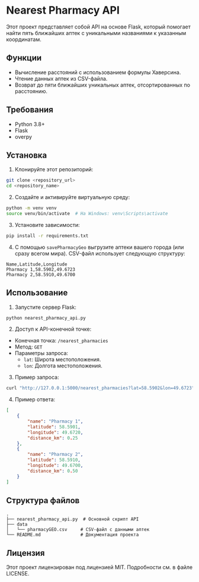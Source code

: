 # Nearest Pharmacy API

Этот проект представляет собой API на основе Flask, который помогает найти пять ближайших аптек с уникальными названиями к указанным координатам.

## Функции

- Вычисление расстояний с использованием формулы Хаверсина.
- Чтение данных аптек из CSV-файла.
- Возврат до пяти ближайших уникальных аптек, отсортированных по расстоянию.

## Требования

- Python 3.8+
- Flask
- overpy

## Установка

1. Клонируйте этот репозиторий:
  
  ```bash
  git clone <repository_url>
  cd <repository_name>
  ```
  
2. Создайте и активируйте виртуальную среду:
  
  ```bash
  python -m venv venv
  source venv/bin/activate  # На Windows: venv\Scripts\activate
  ```
  
3. Установите зависимости:
  
  ```bash
  pip install -r requirements.txt
  ```
  
4. С помощью `savePharmacyGeo` выгрузите аптеки вашего города (или сразу всегом мира). CSV-файл использует следующую структуру:
  
  ```csv
  Name,Latitude,Longitude
  Pharmacy 1,58.5902,49.6723
  Pharmacy 2,58.5910,49.6700
  ```
  

## Использование

1. Запустите сервер Flask:
  
  ```bash
  python nearest_pharmacy_api.py
  ```
  
2. Доступ к API-конечной точке:
  
  - Конечная точка: `/nearest_pharmacies`
  - Метод: `GET`
  - Параметры запроса:
    - `lat`: Широта местоположения.
    - `lon`: Долгота местоположения.
3. Пример запроса:
  
  ```bash
  curl "http://127.0.0.1:5000/nearest_pharmacies?lat=58.5902&lon=49.6723"
  ```
  
4. Пример ответа:
  
  ```json
  [
      {
          "name": "Pharmacy 1",
          "latitude": 58.5901,
          "longitude": 49.6720,
          "distance_km": 0.25
      },
      {
          "name": "Pharmacy 2",
          "latitude": 58.5910,
          "longitude": 49.6700,
          "distance_km": 0.50
      }
  ]
  ```
  

## Структура файлов

```
.
├── nearest_pharmacy_api.py  # Основной скрипт API
├── data
│   └── pharmacyGEO.csv     # CSV-файл с данными аптек
└── README.md               # Документация проекта
```

## Лицензия

Этот проект лицензирован под лицензией MIT. Подробности см. в файле LICENSE.